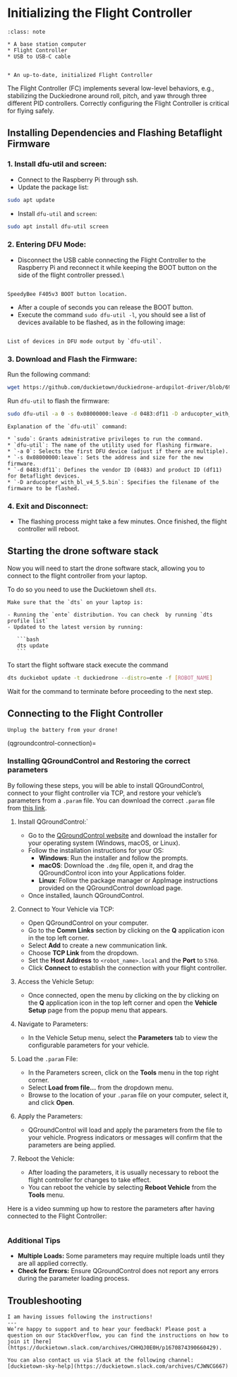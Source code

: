 # Initializing the Flight Controller

```{admonition} What you will need
:class: note

* A base station computer
* Flight Controller
* USB to USB-C cable
```


```{admonition} What you will get

* An up-to-date, initialized Flight Controller
```

The Flight Controller (FC) implements several low-level behaviors, e.g., stabilizing the Duckiedrone around roll, pitch, and yaw through three different PID controllers. Correctly configuring the Flight Controller is critical for flying safely.  

## Installing Dependencies and Flashing Betaflight Firmware

### 1. Install dfu-util and screen:

- Connect to the Raspberry Pi through ssh.
- Update the package list:

```bash
sudo apt update
```

- Install `dfu-util` and `screen`:

```bash
sudo apt install dfu-util screen
```

### 2. Entering DFU Mode:

- Disconnect the USB cable connecting the Flight Controller to the Raspberry Pi and reconnect it while keeping the BOOT button on the side of the flight controller pressed.\

```{figure} ../_images/fc-setup/speedybee-boot-button.png

SpeedyBee F405v3 BOOT button location.
```

- After a couple of seconds you can release the BOOT button.
- Execute the command `sudo dfu-util -l`, you should see a list of devices available to be flashed, as in the following image:

```{figure} ../_images/fc-setup/dfu-util-devices-list.png

List of devices in DFU mode output by `dfu-util`.
```

### 3. Download and Flash the Firmware:

Run the following command:

```bash
wget https://github.com/duckietown/duckiedrone-ardupilot-driver/blob/69a5482d72d4414c13cd7cde0c382b043074161d/assets/arducopter_with_bl_v4_5_5.bin
```

Run `dfu-util` to flash the firmware:

```bash
sudo dfu-util -a 0 -s 0x08000000:leave -d 0483:df11 -D arducopter_with_bl_v4_5_5.bin
```

```{tip}
Explanation of the `dfu-util` command:

* `sudo`: Grants administrative privileges to run the command.
* `dfu-util`: The name of the utility used for flashing firmware.
* `-a 0`: Selects the first DFU device (adjust if there are multiple).
* `-s 0x08000000:leave`: Sets the address and size for the new firmware.
* `-d 0483:df11`: Defines the vendor ID (0483) and product ID (df11) for Betaflight devices.
* `-D arducopter_with_bl_v4_5_5.bin`: Specifies the filename of the firmware to be flashed.
```

### 4. Exit and Disconnect:

- The flashing process might take a few minutes. Once finished, the flight controller will reboot.

## Starting the drone software stack

Now you will need to start the drone software stack, allowing you to connect to the flight controller from your laptop.

To do so you need to use the Duckietown shell `dts`.

````{attention}
Make sure that the `dts` on your laptop is:

- Running the `ente` distribution. You can check  by running `dts profile list`
- Updated to the latest version by running:

   ```bash
   dts update
   ```
````

To start the flight software stack execute the command

   ```bash
   dts duckiebot update -t duckiedrone --distro=ente -f [ROBOT_NAME]
   ```

Wait for the command to terminate before proceeding to the next step.

## Connecting to the Flight Controller

```{attention}
Unplug the battery from your drone!
```

(qgroundcontrol-connection)=
### Installing QGroundControl and Restoring the correct parameters

By following these steps, you will be able to install QGroundControl, connect to your flight controller via TCP, and restore your vehicle’s parameters from a `.param` file. You can download the correct `.param` file from [this link](https://raw.githubusercontent.com/duckietown/duckiedrone-ardupilot-driver/refs/heads/main/assets/speedybeef405_ardupilot.params).


1. Install QGroundControl:`
   - Go to the [QGroundControl website](http://qgroundcontrol.com/) and download the installer for your operating system (Windows, macOS, or Linux).
   - Follow the installation instructions for your OS:
     - **Windows**: Run the installer and follow the prompts.
     - **macOS**: Download the `.dmg` file, open it, and drag the QGroundControl icon into your Applications folder.
     - **Linux**: Follow the package manager or AppImage instructions provided on the QGroundControl download page.
   - Once installed, launch QGroundControl.

2. Connect to Your Vehicle via TCP:
   - Open QGroundControl on your computer.
   - Go to the **Comm Links** section by clicking on the **Q** application icon in the top left corner.
   - Select **Add** to create a new communication link.
   - Choose **TCP Link** from the dropdown.
   - Set the **Host Address** to `<robot_name>.local` and the **Port** to `5760`.
   - Click **Connect** to establish the connection with your flight controller.

3. Access the Vehicle Setup:
   - Once connected, open the menu by clicking on the by clicking on the **Q** application icon in the top left corner and open the **Vehicle Setup** page from the popup menu that appears.

4. Navigate to Parameters:
   - In the Vehicle Setup menu, select the **Parameters** tab to view the configurable parameters for your vehicle.

5. Load the `.param` File:
   - In the Parameters screen, click on the **Tools** menu in the top right corner.
   - Select **Load from file…** from the dropdown menu.
   - Browse to the location of your `.param` file on your computer, select it, and click **Open**.

6. Apply the Parameters:
   - QGroundControl will load and apply the parameters from the file to your vehicle. Progress indicators or messages will confirm that the parameters are being applied.

7. Reboot the Vehicle:
   - After loading the parameters, it is usually necessary to reboot the flight controller for changes to take effect.
   - You can reboot the vehicle by selecting **Reboot Vehicle** from the **Tools** menu.

Here is a video summing up how to restore the parameters after having connected to the Flight Controller:

```{vimeo} 1010195551
```

### Additional Tips

- **Multiple Loads:** Some parameters may require multiple loads until they are all applied correctly.
- **Check for Errors:** Ensure QGroundControl does not report any errors during the parameter loading process.

## Troubleshooting

```{trouble}
I am having issues following the instructions!
---
We’re happy to support and to hear your feedback! Please post a question on our StackOverflow, you can find the instructions on how to join it [here](https://duckietown.slack.com/archives/CHHQJ0E0H/p1670874390660429).

You can also contact us via Slack at the following channel: [duckietown-sky-help](https://duckietown.slack.com/archives/CJWNCG667)
```
